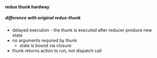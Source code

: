 #### redux thunk hardway

##### difference with original redux-thunk

* delayed execution - the thunk is executed after reducer produce new state
*  no arguments required by thunk
    *  state is bound via closure
* thunk returns action to run, not dispatch call
